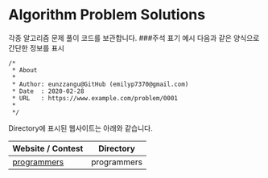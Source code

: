 # Algorithm Problem Solutions

각종 알고리즘 문제 풀이 코드를 보관합니다. ###주석 표기 예시 다음과 같은 양식으로 간단한 정보를 표시

```
/*
 * About
 *
 * Author: eunzzangu@GitHub (emilyp7370@gmail.com)
 * Date  : 2020-02-28
 * URL   : https://www.example.com/problem/0001
 *
 */
```



Directory에 표시된 웹사이트는 아래와 같습니다. 

| Website / Contest                         | Directory   |
| ----------------------------------------- | ----------- |
| [programmers](https://programmers.co.kr/) | programmers |

